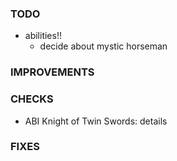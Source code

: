 ### TODO
- abilities!!
    - decide about mystic horseman

### IMPROVEMENTS

### CHECKS
- ABI Knight of Twin Swords: details

### FIXES

